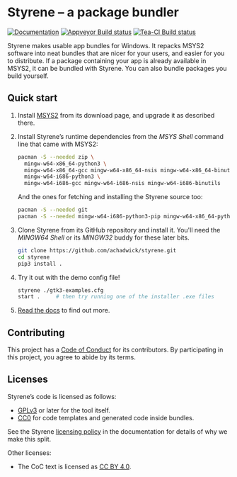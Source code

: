 # Styrene – a package bundler

[![Documentation](https://readthedocs.org/projects/styrene/badge/?version=latest)](http://styrene.readthedocs.io/en/latest/?badge=latest)
[![Appveyor Build status](https://ci.appveyor.com/api/projects/status/dxspflkulv60uv97?svg=true)](https://ci.appveyor.com/project/achadwick/styrene)
[![Tea-CI Build status](https://tea-ci.org/api/badges/achadwick/styrene/status.svg)](https://tea-ci.org/achadwick/styrene)

Styrene makes usable app bundles for Windows.
It repacks MSYS2 software into neat bundles that are nicer for your users,
and easier for you to distribute.
If a package containing your app is already available in MSYS2,
it can be bundled with Styrene.
You can also bundle packages you build yourself.

## Quick start

1. Install [MSYS2](https://msys2.github.io/)
   from its download page, and upgrade it as described there.

2. Install Styrene’s runtime dependencies from the *MSYS Shell* command line
   that came with MSYS2:

   ```sh
   pacman -S --needed zip \
     mingw-w64-x86_64-python3 \
     mingw-w64-x86_64-gcc mingw-w64-x86_64-nsis mingw-w64-x86_64-binutils \
     mingw-w64-i686-python3 \
     mingw-w64-i686-gcc mingw-w64-i686-nsis mingw-w64-i686-binutils
   ```

   And the ones for fetching and installing the Styrene source too:

   ```sh
   pacman -S --needed git
   pacman -S --needed mingw-w64-i686-python3-pip mingw-w64-x86_64-python3-pip
   ```

3. Clone Styrene from its GitHub repository and install it.
   You'll need the *MINGW64 Shell* or its *MINGW32* buddy for these later bits.

   ```sh
   git clone https://github.com/achadwick/styrene.git
   cd styrene
   pip3 install .
   ```

4. Try it out with the demo config file!

   ```sh
   styrene ./gtk3-examples.cfg
   start .     # then try running one of the installer .exe files
   ```

5. [Read the docs](http://styrene.readthedocs.io) to find out more.

## Contributing

This project has a [Code of Conduct][ccc] for its contributors.
By participating in this project, you agree to abide by its terms.

## Licenses

Styrene’s code is licensed as follows:

* [GPLv3](COPYING) or later for the tool itself.
* [CC0][cc0] for code templates and generated code inside bundles.

See the Styrene [licensing policy][pol] in the documentation
for details of why we make this split.

Other licenses:

* The CoC text is licensed as [CC BY 4.0][ccby40].

[cc0]: https://creativecommons.org/publicdomain/zero/1.0/
[pol]: docs/licenses.md
[ccc]: CODE_OF_CONDUCT.md
[ccby40]: https://creativecommons.org/licenses/by/4.0/
